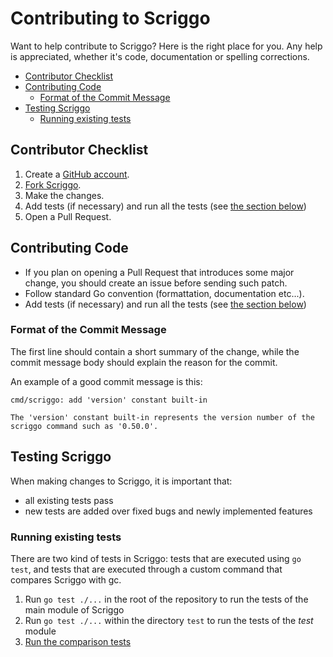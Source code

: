 # Contributing to Scriggo

Want to help contribute to Scriggo? Here is the right place for you.
Any help is appreciated, whether it's code, documentation or spelling corrections.

- [Contributor Checklist](#contributor-checklist)
- [Contributing Code](#contributing-code)
  - [Format of the Commit Message](#format-of-the-commit-message)
- [Testing Scriggo](#testing-scriggo)
  - [Running existing tests](#running-existing-tests)

## Contributor Checklist

1. Create a [GitHub account](https://github.com/signup/free).
2. [Fork Scriggo](https://github.com/open2b/scriggo/fork).
3. Make the changes.
4. Add tests (if necessary) and run all the tests (see [the section
   below](#testing-scriggo))
5. Open a Pull Request.

## Contributing Code

- If you plan on opening a Pull Request that introduces some major change, you should create an issue before sending such patch.
- Follow standard Go convention (formattation, documentation etc...).
- Add tests (if necessary) and run all the tests (see [the section
  below](#testing-scriggo))

### Format of the Commit Message

The first line should contain a short summary of the change, while the commit message body should explain the reason for the commit.

An example of a good commit message is this:

```text
cmd/scriggo: add 'version' constant built-in

The 'version' constant built-in represents the version number of the
scriggo command such as '0.50.0'.
```

## Testing Scriggo

When making changes to Scriggo, it is important that:

- all existing tests pass
- new tests are added over fixed bugs and newly implemented features


### Running existing tests

There are two kind of tests in Scriggo: tests that are executed using `go test`, and
tests that are executed through a custom command that compares Scriggo with gc.

1. Run `go test ./...` in the root of the repository to run the tests of the main
   module of Scriggo
2. Run `go test ./...` within the directory `test` to run the tests of the *test*
   module
3. [Run the comparison tests](test/compare/)